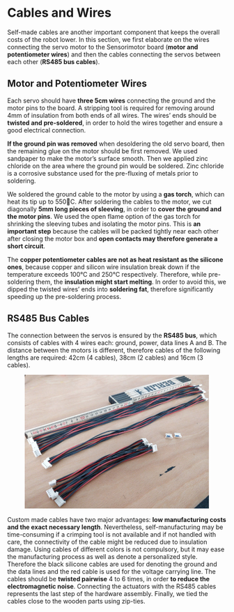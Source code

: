 # Cables and Wires

Self-made cables are another important component that keeps the overall costs of the robot lower. In this section, we first elaborate on the wires connecting the servo motor to the Sensorimotor board (**motor and potentiometer wires**) and then the cables connecting the servos between each other (**RS485 bus cables**).

## Motor and Potentiometer Wires

Each servo should have **three 5cm wires** connecting the ground and the motor pins to the board. A stripping tool is required for removing around 4mm of insulation from both ends of all wires. The wires’ ends should be **twisted and pre-soldered**, in order to hold the wires together and ensure a good electrical connection.

**If the ground pin was removed** when desoldering the old servo board, then the remaining glue on the motor should be first removed. We used sandpaper to make the motor’s surface smooth. Then we applied zinc chloride on the area where the ground pin would be soldered. Zinc chloride is a corrosive substance used for the pre-fluxing of metals prior to soldering. 

We soldered the ground cable to the motor by using a **gas torch**, which can heat its tip up to 550C. After soldering the cables to the motor, we cut diagonally **5mm long pieces of sleeving**, in order to **cover the ground and the motor pins**. We used the open flame option of the gas torch for shrinking the sleeving tubes and isolating the motor pins. This is **an important step** because the cables will be packed tightly near each other after closing the motor box and **open contacts may therefore generate a short circuit**.

The **copper potentiometer cables are not as heat resistant as the silicone ones**, because copper and silicon wire insulation break down if the temperature exceeds 100&deg;C and 250&deg;C respectively. Therefore, while pre-soldering them, the **insulation might start melting**. In order to avoid this, we dipped the twisted wires’ ends into **soldering fat**, therefore significantly speeding up the pre-soldering process.

## RS485 Bus Cables

The connection between the servos is ensured by the **RS485 bus**, which consists of cables with 4 wires each: ground, power, data lines A and B. The distance between the motors is different, therefore cables of the following lengths are required: 42cm (4 cables), 38cm (2 cables) and 16cm (3 cables). 

<figure>
  <img src="../img_gretchen/all_cables.png"/>
  <figcaption>
</figcaption>
</figure>

Custom made cables have two major advantages: **low manufacturing costs and the exact necessary length**. Nevertheless, self-manufacturing may be time-consuming if a crimping tool is not available and if not handled with care, the connectivity of the cable might be reduced due to insulation damage. Using cables of different colors is not compulsory, but it may ease the manufacturing process as well as denote a personalized style. Therefore the black silicone cables are used for denoting the ground and the data lines and the red cable is used for the voltage carrying line. The cables should be **twisted pairwise** 4 to 6 times, in order **to reduce the electromagnetic noise**. Connecting the actuators with the RS485 cables represents the last step of the hardware assembly. Finally, we tied the cables close to the wooden parts using zip-ties. 

